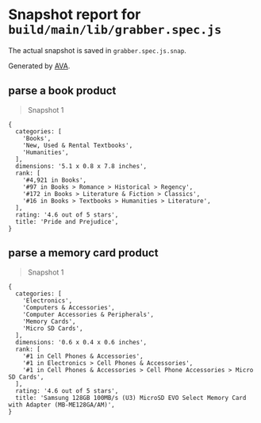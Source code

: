 # Snapshot report for `build/main/lib/grabber.spec.js`

The actual snapshot is saved in `grabber.spec.js.snap`.

Generated by [AVA](https://ava.li).

## parse a book product

> Snapshot 1

    {
      categories: [
        'Books',
        'New, Used & Rental Textbooks',
        'Humanities',
      ],
      dimensions: '5.1 x 0.8 x 7.8 inches',
      rank: [
        '#4,921 in Books',
        '#97 in Books > Romance > Historical > Regency',
        '#172 in Books > Literature & Fiction > Classics',
        '#16 in Books > Textbooks > Humanities > Literature',
      ],
      rating: '4.6 out of 5 stars',
      title: 'Pride and Prejudice',
    }

## parse a memory card product

> Snapshot 1

    {
      categories: [
        'Electronics',
        'Computers & Accessories',
        'Computer Accessories & Peripherals',
        'Memory Cards',
        'Micro SD Cards',
      ],
      dimensions: '0.6 x 0.4 x 0.6 inches',
      rank: [
        '#1 in Cell Phones & Accessories',
        '#1 in Electronics > Cell Phones & Accessories',
        '#1 in Cell Phones & Accessories > Cell Phone Accessories > Micro SD Cards',
      ],
      rating: '4.6 out of 5 stars',
      title: 'Samsung 128GB 100MB/s (U3) MicroSD EVO Select Memory Card with Adapter (MB-ME128GA/AM)',
    }
